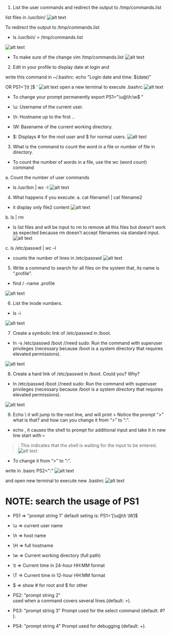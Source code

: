 
1. List the user commands and redirect the output to /tmp/commands.list 

list files in /usr/bin/ 
![alt text](image.png)

To redirect the output to /tmp/commands.list
- ls /usr/bin/ > /tmp/commands.list

![alt text](image-1.png)

- To make sure of the change
vim /tmp/commands.list
![alt text](image-2.png)


2. Edit in your profile to display date at login and 

write this command in  ~/.bashrc: echo "Login date and time: $(date)"

OR PS1='[\t ]\$ '
![alt text](image-5.png)
open a new terminal to execute .bashrc 
![alt text](image-6.png)

- To change your prompt permanently
export PS1="\u@\h:\w\$ "

- \u: Username of the current user.
- \h: Hostname up to the first ..
- \W: Basename of the current working directory.
- \$: Displays # for the root user and $ for normal users.
![alt text](image-7.png)

3. What is the command to count the word in a file or number of file in directory. 
- To count the number of words in a file, use the wc (word count) command

a. Count the number of user commands
 
 -  ls /usr/bin | wc -l
 ![alt text](image-8.png)



4. What happens if you execute: 
a. cat filename1 | cat filename2 
- it display only file2 content
![alt text](image-9.png)

b. ls | rm 
- ls list files and will be input to rm to remove all this files but doesn't work as expected because rm doesn't accept filenames via standard input.
![alt text](image-14.png)

c. ls /etc/passwd | wc –l 

- counts the number of lines in /etc/passwd
![alt text](image-11.png)

5. Write a command to search for all files on the system that, its name is “.profile”.

- find / -name .profile

![alt text](image-12.png)

6. List the inode numbers.

- ls -i  

![alt text](image-13.png)

7. Create a symbolic link of /etc/passwd in /boot.

- ln -s /etc/passwd /boot //need sudo: Run the command with superuser privileges (necessary because /boot is a system directory that requires elevated permissions).

![alt text](image-15.png)

8. Create a hard link of /etc/passwd in /boot. Could you? Why?

- ln /etc/passwd /boot //need sudo: Run the command with superuser privileges (necessary because /boot is a system directory that requires elevated permissions).

![alt text](image-16.png)

9. Echo \ it will jump to the next line, and will print >
Notice the prompt ”>” what is that? and how can you change it from “>” to “:”.



-  echo \, it causes the shell to prompt for additional input and take it in new line start with `>`
> : This indicates that the shell is waiting for the input to be entered.
![alt text](image-17.png)

- To change it from “>” to “:”.

write in .basrc
PS2=":" 
![alt text](image-18.png)

and open new terminal to execute new .bashrc
![alt text](image-19.png)



# NOTE: search the usage of PS1
- PS1 => "prompt string 1" 
default seting is: PS1='[\u@\h \W]\$ 

-  \u => current user name 
-  \h => host name 
-  \H => full hostname 
-  \w => Current working directory (full path) 
-  \t => Current time in 24-hour HH:MM format 
-  \T => Current time in 12-hour HH:MM format 
- \$  => show # for root and $ for other


- PS2: "prompt string 2"  
used when a command covers several lines.(default: >).
- PS3: "prompt string 3" 
Prompt used for the select command (default: #? ).
- PS4: "prompt string 4" 
Prompt used for debugging (default: +).

